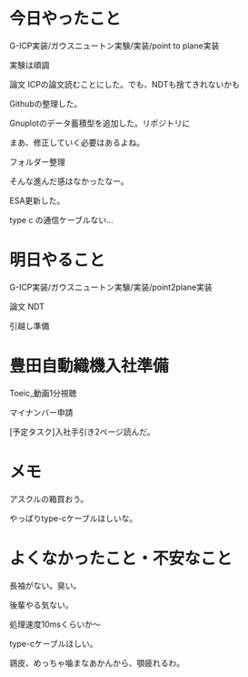 # 今日やったこと
G-ICP実装/ガウスニュートン実験/実装/point to plane実装

実験は順調

論文
ICPの論文読むことにした。でも、NDTも捨てきれないかも

Githubの整理した。

Gnuplotのデータ蓄積型を追加した。リポジトリに

まあ、修正していく必要はあるよね。

フォルダー整理

そんな進んだ感はなかったなー。

ESA更新した。

type c の通信ケーブルない...

# 明日やること
G-ICP実装/ガウスニュートン実験/実装/point2plane実装

論文 NDT

引越し準備

# 豊田自動織機入社準備
Toeic_動画1分視聴

マイナンバー申請

[予定タスク]入社手引き2ページ読んだ。

# メモ
アスクルの箱買おう。

やっぱりtype-cケーブルほしいな。

# よくなかったこと・不安なこと
長袖がない。臭い。

後輩やる気ない。

処理速度10msくらいか〜

type-cケーブルほしい。

鶏皮、めっちゃ噛まなあかんから、顎疲れるわ。
